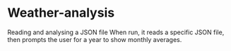 # Weather-analysis
Reading and analysing a JSON file
When run, it reads a specific JSON file, then prompts the user for a year to show monthly averages. 
